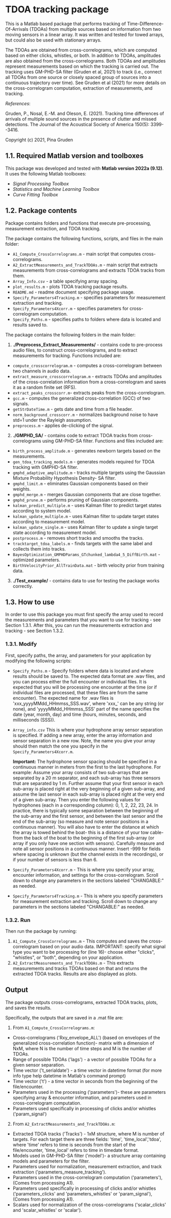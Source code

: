 # TDOA tracking package

This is a Matlab based package that performs tracking of Time-Difference-Of-Arrivals (TDOAs) from multiple sources based on information from two moving sensors in a linear array. It was written and tested for towed arrays, but could also be used with stationary arrays.

The TDOAs are obtained from cross-correlograms, which are computed based on either clicks, whistles, or both. In addition to TDOAs, amplitudes are also obtained from the cross-correlograms. Both TDOAs and amplitudes represent measurements based on which the tracking is carried out. The tracking uses GM-PHD-SA filter (Gruden et al, 2021) to track (i.e., connect all TDOAs from one source or closely spaced group of sources into a continuous trajectory over time). See Gruden et al (2021) for more details on the cross-correlogram computation, extraction of measurements, and tracking.

_References_:

Gruden, P.,  Nosal, E.-M. and Oleson, E. (2021). Tracking time differences of arrivals of multiple sound sources in the presence of clutter and missed detections. The Journal of the Acoustical Society of America  150(5): 3399--3416.

Copyright (c) 2021, Pina Gruden


## 1.1.  Required Matlab version and toolboxes

This package was developed and tested with **Matlab version 2022a (9.12)**. It uses the following Matlab toolboxes:
- *Signal Processing Toolbox*
- *Statistics and Machine Learning Toolbox*
- *Curve Fitting Toolbox*

## 1.2. Package contents
Package contains folders and functions that execute pre-processing, measurement extraction, and TDOA tracking.

The package contains the following functions, scripts, and files in the main folder:

- `A1_Compute_CrossCorrelograms.m` - main script that computes cross-correlograms.
- `A2_ExtractMeasurements_and_TrackTDOAs.m` - main script that extracts measurements from cross-correlograms and extracts TDOA tracks from them.
- `Array_Info.csv` - a table specifying array spacing.
- `plot_results.m` - plots TDOA tracking package results.
- `README.md` - readme document specifying package usage.
- `Specify_Parameters4Tracking.m` - specifies parameters for measurement extraction and tracking.
- `Specify_Parameters4Xcorr.m`  - specifies parameters for cross-correlogram computation.
- `Specify_Paths.m`  - specifies paths to folders where data is located and results saved to.

The package contains the following folders in the main folder:

1) **./Preprocess_Extract_Measurements/** - contains code to pre-process audio files, to construct cross-correlograms, and to extract measurements for tracking. Functions included are:

- `compute_crosscorrelogram.m` - computes a cross-correlogram between two channels in audio data.
- `extract_measure_crosscorrelogram.m` -  extracts TDOAs and amplitudes of the cross-correlation information from a cross-correlogram and saves it as a random finite set (RFS).
- `extract_peaks_crosscorr.m`- extracts peaks from the cross-correlogram.
- `gcc.m` - computes the generalized cross-correlation (GCC) of two signals. 
- `getStrDateTime.m` - gets date and time from a file header.
- `norm_background_crosscorr.m` - normalizes background noise to have std=1 under the Rayleigh assumption.
- `preprocess.m` - applies de-clicking of the signal. 

2) **./GMPHD_SA/** - contains code to extract TDOA tracks from cross-correlograms using GM-PHD-SA filter. Functions and files included are:

- `birth_process_amplitude.m` - generates newborn targets based on the measurements.
- `gen_tdoa_tracking_models.m` - generates models required 
           for TDOA tracking with GMPHD-SA filter.
- `gmphd_adaptive_amplitude.m` - tracks multiple targets
         using the Gaussian Mixture Probability Hypothesis Density- SA filter.
- `gmphd_limit.m` - eliminates Gaussian components based on their
        weights.
- `gmphd_merge.m` - merges Gaussian components that are close together.
- `gmphd_prune.m` - performs pruning of Gaussian components.
- `kalman_predict_multiple.m` - uses Kalman filter to predict target states according to system model.
- `kalman_update_multiple.m` - uses Kalman filter to update target states according to measurement model.
- `kalman_update_single.m` - uses Kalman filter to update a single target state according to measurement model.
- `postprocess.m` - removes short tracks and smooths the tracks.
- `tracktarget_tdoa_labels.m` - finds targets with the same label and collects them into tracks.
- `BayesOptimization_GMPHDParams_GTchunked_lambda4_5_DiffBirth.mat` - optimized parameters.
- `BirthVelocityPrior_AllTrainData.mat` - birth velocity prior from training data.

3) **./Test_example/** - contains data to use for testing the package works correctly.



## 1.3.  How to use

In order to use this package you must first specify the array used to record the measurements and parameters that you want to use for tracking - see Section 1.3.1. After this, you can run the measurements extraction and tracking - see Section 1.3.2. 

### 1.3.1. Modify

First, specify paths, the array, and parameters for your application by modifying the following scripts: 
- `Specify_Paths.m` - Specify folders where data is located and where results should be saved to. The expected data format are .wav files, and you can process either the full encounter or individual files. It is expected that you will be processing one encounter at the time (or if individual files are processed, that these files are from the same encounter). The expected name for .wav files is 'xxx_yyyyMMdd_HHmmss_SSS.wav', where 'xxx_' can be any string (or none), and 'yyyyMMdd_HHmmss_SSS' part of the name specifies the date (year, month, day) and time (hours, minutes, seconds, and milliseconds (SSS)).
- `Array_info.csv` This is where your hydrophone array sensor separation is specified. If adding a new array, enter the array information and sensor separation in a new row. Note, the name you give your array should then match the one you specify in the `Specify_Parameters4Xcorr.m`.

   **Important:** The hydrophone sensor spacing should be specified in a continuous manner in meters from the first to the last hydrophone. For example: Assume your array consists of two sub-arrays that are separated by a 20 m separator, and each sub-array has three sensors that are separated by 1 m. Further assume that your first sensor in each sub-array is placed right at the very beginning of a given sub-array, and assume the last sensor in each sub-array is placed right at the very end of a given sub-array. Then you enter the following values for hydrophones (each in a corresponding column): 0, 1, 2, 22, 23, 24. In practice, there is typically some separation between the beginning of the sub-array and the first sensor, and between the last sensor and the end of the sub-array (so measure and note sensor positions in a continuous manner). You will also have to enter the distance at which the array is towed behind the boat- this is a distance of your tow cable- from the back of the boat to the beginning of the first sub-array (or array if you only have one section with sensors). Carefully measure and note all sensor positions in a continuous manner. Insert -999 for fields where spacing is unknown (but the channel exists in the recordings), or if your number of sensors is less than 6. 
- `Specify_Parameters4Xcorr.m` - This is where you specify your array, encounter information, and settings for the cross-correlogram. Scroll down to change any parameters in the sections labeled "CHANGABLE:" as needed.  
- `Specify_Parameters4Tracking.m` - This is where you specify parameters for measurement extraction and tracking. Scroll down to change any parameters in the sections labeled "CHANGABLE:" as needed. 

### 1.3.2. Run

Then run the package by running:
1) `A1_Compute_CrossCorrelograms.m` - This computes and saves the cross-correlogram based on your audio data. IMPORTANT: specify what signal type you want to be processing for (line 16)- choose either "clicks", "whistles", or "both", depending on your application.
2) `A2_ExtractMeasurements_and_TrackTDOAs.m` - This extracts measurements and tracks TDOAs based on that and returns the extracted TDOA tracks. Results are also displayed as plots.


## Output

The package outputs cross-correlograms, extracted TDOA tracks, plots, and saves the results.

Specifically, the outputs that are saved in a .mat file are:
1) From `A1_Compute_CrossCorrelograms.m`:
- Cross-correlograms ('Rxy_envelope_ALL') (based on envelopes of the generalized cross-correlation function)- matrix with a dimension of NxM, where N is the number of time steps and M is the number of TDOAs. 
- Range of possible TDOAs ('lags') - a vector of possible TDOAs for a given sensor separation.
- Time vector ('t_serialdate') - a time vector in datetime format (for more info type help datetime in Matlab's command prompt)
- Time vector ('t') - a time vector in seconds from the beginning of the file/encounter.
- Parameters used in the processing ('parameters')- these are parameters specifying array & encounter information, and parameters used in cross-correlogram computation.
- Parameters used specifically in processing of clicks and/or whistles ('param_signal')

2) From `A2_ExtractMeasurements_and_TrackTDOAs.m`:
- Extracted TDOA tracks ('Tracks') - 1xM structure, where M is number of targets. For each target there are three fields: 'time', 'time_local','tdoa', where 'time' refers to time is seconds from the start of the file/encounter, 'time_local' refers to time in timedate format.
- Models used in GM-PHD-SA filter ('model')- a structure array containing models and parameters for the filter.
- Parameters used for normalization, measurement extraction, and track extraction ('parameters_measure_tracking').
- Parameters used in the cross-correlogram computation ('parameters'), (Comes from processing A1).
- Parameters used specifically in processing of clicks and/or whistles ('parameters_clicks' and 'parameters_whistles' or 'param_signal'), (Comes from processing A1).
- Scalars used for normalization of the cross-correlograms ('scalar_clicks' and 'scalar_whistles' or 'scalar').


